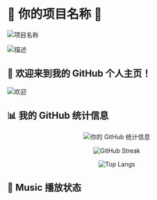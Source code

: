 # 🌟 你的项目名称 🌟

![项目名称](https://readme-typing-svg.demolab.com?font=Fira+Code&pause=1000&color=F70000&width=435&lines=🌟+欢迎访问我的项目!+🌟;这是一个非常有趣的项目;让我们一起探索吧!)

![描述](https://readme-typing-svg.demolab.com?font=Fira+Code&pause=1000&color=00F700&width=435&lines=这是一个动态描述;用于展示项目的亮点;希望你喜欢!)

## 👋 欢迎来到我的 GitHub 个人主页！

![欢迎](https://readme-typing-svg.demolab.com?font=Fira+Code&pause=1000&color=FF5733&center=true&width=1000&lines=欢迎来到我的GitHub主页!;很高兴见到你!;请随意浏览我的项目!)

## 📊 我的 GitHub 统计信息

<div align="center">

  ![你的 GitHub 统计信息](https://github-readme-stats.vercel.app/api?username=zengchaoqun0625&show_icons=true&hide_border=true&bg_color=30,e96443,904e95&title_color=fff&text_color=fff)

  ![GitHub Streak](https://github-readme-streak-stats.herokuapp.com/?user=zengchaoqun0625&hide_border=true&background=30,e96443,904e95&ring=fff&fire=fff&currStreakLabel=fff)

  ![Top Langs](https://github-readme-stats.vercel.app/api/top-langs/?username=zengchaoqun0625&layout=compact&hide_border=true&bg_color=30,e96443,904e95&title_color=fff&text_color=fff)

</div>

## 🎵 Music 播放状态

<div align="center">

<script type="text/javascript" id="myhk" src="https://myhkw.cn/api/player/171634017499" key="171634017499" m="1"></script>

</div>
